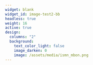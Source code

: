 ```yaml
---
widget: blank
widget_id: image-test2-bb
headless: true
weight: 16
active: true
design:
  columns: "2"
  background:
    text_color_light: false
    image_darken: 0
    image: /assets/media/ismn_mbon.png
---
```


